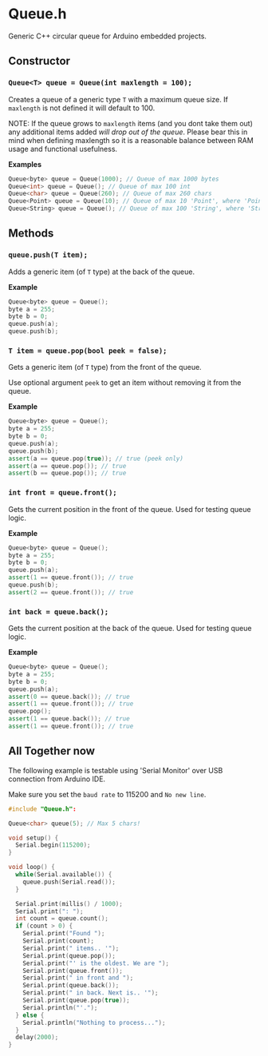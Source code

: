 # Queue.h

Generic C++ circular queue for Arduino embedded projects.

## Constructor

### `Queue<T> queue = Queue(int maxlength = 100);`

Creates a queue of a generic type `T` with a maximum queue size. If `maxlength` is not defined it will default to 100.

NOTE: If the queue grows to `maxlength` items (and you dont take them out) any additional items added *will drop out of the queue*.
Please bear this in mind when defining maxlength so it is a reasonable balance between RAM usage and functional usefulness.

**Examples**

```cpp
Queue<byte> queue = Queue(1000); // Queue of max 1000 bytes
Queue<int> queue = Queue(); // Queue of max 100 int
Queue<char> queue = Queue(260); // Queue of max 260 chars
Queue<Point> queue = Queue(10); // Queue of max 10 'Point', where 'Point' is a struct 
Queue<String> queue = Queue(); // Queue of max 100 'String', where 'String' is a class
```

## Methods

### `queue.push(T item);`

Adds a generic item (of `T` type) at the back of the queue.

**Example**

```cpp
Queue<byte> queue = Queue();
byte a = 255;
byte b = 0;
queue.push(a);
queue.push(b);
```

### `T item = queue.pop(bool peek = false);`

Gets a generic item (of `T` type) from the front of the queue. 

Use optional argument `peek` to get an item without removing it from the queue.

**Example**

```cpp
Queue<byte> queue = Queue(); 
byte a = 255;
byte b = 0;
queue.push(a);
queue.push(b);
assert(a == queue.pop(true)); // true (peek only)
assert(a == queue.pop()); // true
assert(b == queue.pop()); // true
```

### `int front = queue.front();`

Gets the current position in the front of the queue. Used for testing queue logic.

**Example**

```cpp
Queue<byte> queue = Queue(); 
byte a = 255;
byte b = 0;
queue.push(a);
assert(1 == queue.front()); // true
queue.push(b);
assert(2 == queue.front()); // true
```

### `int back = queue.back();`

Gets the current position at the back of the queue. Used for testing queue logic.

**Example**

```cpp
Queue<byte> queue = Queue(); 
byte a = 255;
byte b = 0;
queue.push(a);
assert(0 == queue.back()); // true
assert(1 == queue.front()); // true
queue.pop();
assert(1 == queue.back()); // true
assert(1 == queue.front()); // true
```

## All Together now

The following example is testable using 'Serial Monitor' over USB connection from Arduino IDE.

Make sure you set the `baud rate` to 115200 and `No new line`.

```cpp
#include "Queue.h":

Queue<char> queue(5); // Max 5 chars!

void setup() {
  Serial.begin(115200);
}

void loop() {
  while(Serial.available()) {
    queue.push(Serial.read());
  }

  Serial.print(millis() / 1000);
  Serial.print(": ");
  int count = queue.count();
  if (count > 0) {
    Serial.print("Found ");
    Serial.print(count);
    Serial.print(" items.. '");
    Serial.print(queue.pop());
    Serial.print("' is the oldest. We are ");
    Serial.print(queue.front());
    Serial.print(" in front and ");
    Serial.print(queue.back());
    Serial.print(" in back. Next is.. '");
    Serial.print(queue.pop(true));
    Serial.println("'.");
  } else {
    Serial.println("Nothing to process..."); 
  }
  delay(2000);
}
```